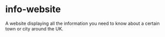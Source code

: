 # info-website
A website displaying all the information you need to know about a certain town or city around the UK.
